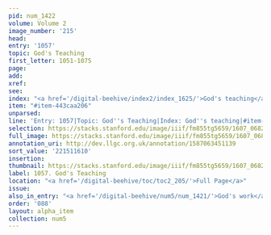 ```yaml
---
pid: num_1422
volume: Volume 2
image_number: '215'
head:
entry: '1057'
topic: God's Teaching
first_letter: 1051-1075
page:
add:
xref:
see:
index: "<a href='/digital-beehive/index2/index_1625/'>God's teaching</a>"
item: "#item-443caa206"
unparsed:
line: 'Entry: 1057|Topic: God''s Teaching|Index: God''s teaching|#item-443caa206'
selection: https://stacks.stanford.edu/image/iiif/fm855tg5659/1607_0682/436,1610,2786,168/full/0/default.jpg
full_image: https://stacks.stanford.edu/image/iiif/fm855tg5659/1607_0682/full/full/0/default.jpg
annotation_uri: http://dev.llgc.org.uk/annotation/1587063451139
sort_value: '221511610'
insertion:
thumbnail: https://stacks.stanford.edu/image/iiif/fm855tg5659/1607_0682/436,1610,600,180/250,/0/default.jpg
label: 1057. God's Teaching
location: "<a href='/digital-beehive/toc/toc2_205/'>Full Page</a>"
issue:
also_in_entry: "<a href='/digital-beehive/num5/num_1421/'>God's work</a>"
order: '088'
layout: alpha_item
collection: num5
---
```

